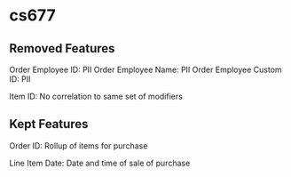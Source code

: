 # cs677

## Removed Features

Order Employee ID: PII
Order Employee Name: PII
Order Employee Custom ID: PII

Item ID:  No correlation to same set of modifiers

## Kept Features

Order ID: Rollup of items for purchase

Line Item Date: Date and time of sale of purchase



